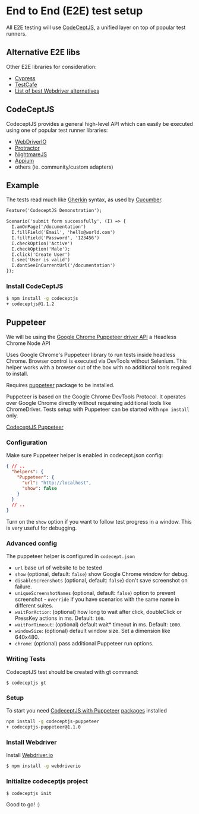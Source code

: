 # End to End (E2E) test setup

All E2E testing will use [CodeCeptJS](http://codecept.io), a unified layer on top of popular test runners.

## Alternative E2E libs

Other E2E libraries for consideration:

- [Cypress](https://www.cypress.io/)
- [TestCafe](https://devexpress.github.io/testcafe/)
- [List of best Webdriver alternatives](https://www.slant.co/options/9649/alternatives/~wd-js-alternatives)

## CodeCeptJS

CodeceptJS provides a general high-level API which can easily be executed using one of popular test runner libraries:

- [WebDriverIO](http://webdriver.io/)
- [Protractor](http://www.protractortest.org/)
- [NightmareJS](http://www.nightmarejs.org/)
- [Appium](http://appium.io/)
- others (ie. community/custom adapters)

## Example

The tests read much like [Gherkin](https://github.com/cucumber/cucumber/wiki/Gherkin) syntax, as used by [Cucumber](https://cucumber.io/).

```txt
Feature('CodeceptJS Demonstration');

Scenario('submit form successfully', (I) => {
  I.amOnPage('/documentation')
  I.fillField('Email', 'hello@world.com')
  I.fillField('Password', '123456')
  I.checkOption('Active')
  I.checkOption('Male');
  I.click('Create User')
  I.see('User is valid')
  I.dontSeeInCurrentUrl('/documentation')
});
```

### Install CodeCeptJS

```bash
$ npm install -g codeceptjs
+ codeceptjs@1.1.2
```

## Puppeteer

We will be using the [Google Chrome Puppeteer driver API](https://github.com/GoogleChrome/puppeteer) a Headless Chrome Node API

Uses Google Chrome's Puppeteer library to run tests inside headless Chrome. Browser control is executed via DevTools without Selenium. This helper works with a browser out of the box with no additional tools required to install.

Requires [puppeteer](https://www.npmjs.com/package/puppeteer) package to be installed.

Puppeteer is based on the Google Chrome DevTools Protocol. It operates over Google Chrome directly without requireing additional tools like ChromeDriver.
Tests setup with Puppeteer can be started with `npm install` only.

[CodeceptJS Puppeteer](http://codecept.io/puppeteer/)

### Configuration

Make sure Puppeteer helper is enabled in codecept.json config:

```json
{ // ..
  "helpers": {
    "Puppeteer": {
      "url": "http://localhost",
      "show": false
    }
  }
  // ..
}
```

Turn on the `show` option if you want to follow test progress in a window.
This is very useful for debugging.

### Advanced config

The puppeteer helper is configured in `codecept.json`

- `url` base url of website to be tested
- `show` (optional, default: `false`) show Google Chrome window for debug.
- `disableScreenshots` (optional, default: `false`) don't save screenshot on failure.
- `uniqueScreenshotNames` (optional, default: `false`) option to prevent screenshot - `override` if you have scenarios with the same name in different suites.
- `waitForAction`: (optional) how long to wait after click, doubleClick or PressKey actions in ms. Default: `100`.
- `waitForTimeout`: (optional) default wait* timeout in ms. Default: `1000`.
- `windowSize`: (optional) default window size. Set a dimension like 640x480.
- `chrome`: (optional) pass additional Puppeteer run options.

### Writing Tests

CodeceptJS test should be created with gt command:

`$ codeceptjs gt`

### Setup

To start you need [CodeceptJS with Puppeteer](http://codecept.io/helpers/Puppeteer/) [packages](https://www.npmjs.com/package/codeceptjs-puppeteer) installed

```bash
npm install -g codeceptjs-puppeteer
+ codeceptjs-puppeteer@1.1.0
```

### Install Webdriver

Install [Webdriver.io](http://webdriver.io/)

```bash
$ npm install -g webdriverio
```

### Initialize codeceptjs project

`$ codeceptjs init`

Good to go! :)